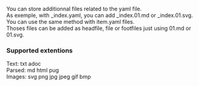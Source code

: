 You can store additionnal files related to the yaml file.  
As exemple, with _index.yaml, you can add _index.01.md or _index.01.svg.  
You can use the same method with item.yaml files.  
Thoses files can be added as headfile, file or footfiles just using 01.md or 01.svg.  

### Supported extentions
Text: txt adoc  
Parsed: md html pug  
Images: svg png jpg jpeg gif bmp  
